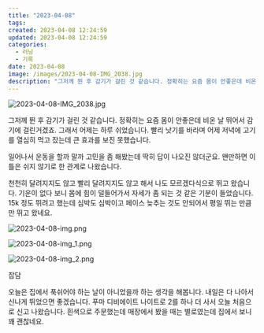```yaml
---
title: "2023-04-08"
tags:
created: 2023-04-08 12:24:59
updated: 2023-04-08 12:24:59
categories:
  - 러닝
  - 기록
date: 2023-04-08
image: /images/2023-04-08-IMG_2038.jpg
description: "그저께 뛴 후 감기가 걸린 것 같습니다. 정확히는 요즘 몸이 안좋은데 비온 날 뛰어서 감기에 걸린거겠죠. 그래서 어제는 하루 쉬었습니다. 빨리 낫기를 바라며 어제 저녁에 고기를 열심히 먹고 잤는데 큰 효과를 보진 못했습니다. 일어나서 운동을 할까 말까 고민을 좀 해봤는데 딱히 답이 나오"
---
```


![2023-04-08-IMG_2038.jpg](/images/2023-04-08-IMG_2038.jpg)
 
 

그저께 뛴 후 감기가 걸린 것 같습니다. 정확히는 요즘 몸이 안좋은데 비온 날 뛰어서 감기에 걸린거겠죠. 그래서 어제는 하루 쉬었습니다. 빨리 낫기를 바라며 어제 저녁에 고기를 열심히 먹고 잤는데 큰 효과를 보진 못했습니다. 

일어나서 운동을 할까 말까 고민을 좀 해봤는데 딱히 답이 나오진 않더군요. 왠만하면 이틀은 쉬지 않기로 한 관계로 나왔습니다. 

천천히 달려지지도 않고 빨리 달려지지도 않고 해서 나도 모르겠다식으로 뛰고 왔습니다. 기운이 없다 보니 몸에 힘이 덜들어가서 자세가 좀 되는 것 같은 기분이 들었습니다. 15k 정도 뛰려고 했는데 심박도 심박이고 페이스 늦추는 것도 안되어서 평일 뛰는 만큼만 뛰고 왔네요.

 
 ![2023-04-08-img.png](/images/2023-04-08-img.png)
 
 

 
 ![2023-04-08-img_1.png](/images/2023-04-08-img_1.png)
 
 

 
 ![2023-04-08-img_2.png](/images/2023-04-08-img_2.png)
 
 

잡담

오늘은 집에서 푹쉬어야 하는 날이 아니었을까 하는 생각을 해봅니다.
내일은 다 나아서 신나게 뛰었으면 좋겠습니다.
푸마 디비에이트 나이트로 2를 하나 더 사서 오늘 처음으로 신고 나왔습니다. 흰색으로 주문했는데 매장에서 봤을 때는 별로였는데 집에서 보니 꽤 괜찮네요.
